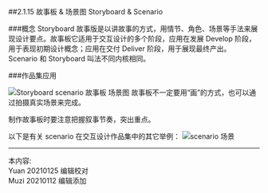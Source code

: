 ##2.1.15 故事板 & 场景图 Storyboard & Scenario

###概念
Storyboard 故事版是以讲故事的方式，用情节、角色、场景等手法来展现设计要点。故事板它适用于交互设计的多个阶段，应用在发展 Develop 阶段，用于表现初期设计概念；应用在交付 Deliver 阶段，用于展现最终产出。
Scenario 和 Storyboard 叫法不同内核相同。


###作品集应用

![Storyboard  scenario 故事板 场景图](http://kitpic.makebi.net/2021/ixd_30.jpg)
故事板不一定要用“画”的方式，也可以通过拍摄真实场景来完成。

制作故事板时要注意把握叙事节奏，突出重点。

以下是有关 scenario 在交互设计作品集中的其它举例：
![scenario 场景](http://kitpic.makebi.net/2021/ixd_31.jpg)





---
本内容:    
Yuan 20210125 编辑校对  
Muzi 20210112 编辑添加
